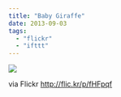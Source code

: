 ```yaml
---
title: "Baby Giraffe"
date: 2013-09-03
tags: 
  - "flickr"
  - "ifttt"
---
```


![](http://farm4.staticflickr.com/3768/9660659234_3fae20f294_b.jpg)  

  
  
via Flickr http://flic.kr/p/fHFpqf
